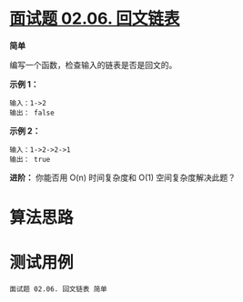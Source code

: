 # [面试题 02.06. 回文链表][cnTitle]

**简单**

编写一个函数，检查输入的链表是否是回文的。



**示例 1：** 

```
输入：1->2
输出： false 

```

**示例 2：** 

```
输入：1->2->2->1
输出： true 

```



**进阶：**  你能否用 O(n) 时间复杂度和 O(1) 空间复杂度解决此题？




# 算法思路

# 测试用例
```
面试题 02.06. 回文链表 简单
```

[cnTitle]: https://leetcode-cn.com/problems/palindrome-linked-list-lcci/
